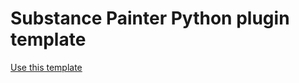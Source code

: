 # Substance Painter Python plugin template

[Use this template](https://github.com/smoothie-ws/Substance-Painter-Plugin-Skeleton)
